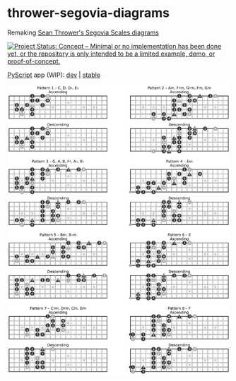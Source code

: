 # thrower-segovia-diagrams

Remaking [Sean Thrower's Segovia Scales diagrams](https://seanthrower.com/new-segovia-scales-book/)

[![Project Status: Concept – Minimal or no implementation has been done yet, or the repository is only intended to be a limited example, demo, or proof-of-concept.](https://www.repostatus.org/badges/latest/concept.svg)](https://www.repostatus.org/#concept)

[PyScript](https://pyscript.net) app (WIP):
[dev](https://raw.githack.com/zmoon/thrower-segovia-diagrams/main/t.html)
|
[stable](https://rawcdn.githack.com/zmoon/thrower-segovia-diagrams/92fb553/t.html)

![All scale patterns](https://raw.githubusercontent.com/zmoon/thrower-segovia-diagrams/rendered/all-patterns.svg)

